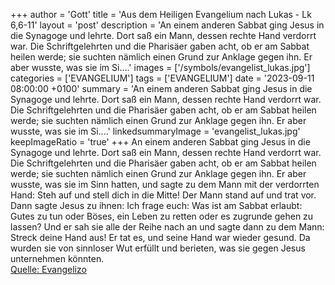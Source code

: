 +++
author = 'Gott'
title = 'Aus dem Heiligen Evangelium nach Lukas - Lk 6,6-11'
layout = 'post'
description = 'An einem anderen Sabbat ging Jesus in die Synagoge und lehrte. Dort saß ein Mann, dessen rechte Hand verdorrt war. Die Schriftgelehrten und die Pharisäer gaben acht, ob er am Sabbat heilen werde; sie suchten nämlich einen Grund zur Anklage gegen ihn. Er aber wusste, was sie im Si....'
images = ['/symbols/evangelist_lukas.jpg']
categories = ['EVANGELIUM']
tags = ['EVANGELIUM']
date = '2023-09-11 08:00:00 +0100'
summary = 'An einem anderen Sabbat ging Jesus in die Synagoge und lehrte. Dort saß ein Mann, dessen rechte Hand verdorrt war. Die Schriftgelehrten und die Pharisäer gaben acht, ob er am Sabbat heilen werde; sie suchten nämlich einen Grund zur Anklage gegen ihn. Er aber wusste, was sie im Si....'
linkedsummaryImage = 'evangelist_lukas.jpg'
keepImageRatio = 'true'
+++
An einem anderen Sabbat ging Jesus in die Synagoge und lehrte. Dort saß ein Mann, dessen rechte Hand verdorrt war.
Die Schriftgelehrten und die Pharisäer gaben acht, ob er am Sabbat heilen werde; sie suchten nämlich einen Grund zur Anklage gegen ihn.
Er aber wusste, was sie im Sinn hatten, und sagte zu dem Mann mit der verdorrten Hand: Steh auf und stell dich in die Mitte! Der Mann stand auf und trat vor.<!--more-->
Dann sagte Jesus zu ihnen: Ich frage euch: Was ist am Sabbat erlaubt: Gutes zu tun oder Böses, ein Leben zu retten oder es zugrunde gehen zu lassen?
Und er sah sie alle der Reihe nach an und sagte dann zu dem Mann: Streck deine Hand aus! Er tat es, und seine Hand war wieder gesund.
Da wurden sie von sinnloser Wut erfüllt und berieten, was sie gegen Jesus unternehmen könnten.<br> [Quelle: Evangelizo](https://evangeliumtagfuertag.org/DE/gospel)